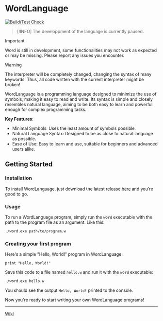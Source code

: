 # WordLanguage

[![Build/Test Check](https://github.com/OJddJO/WordLanguage/actions/workflows/build_test_check.yml/badge.svg?branch=main)](https://github.com/OJddJO/WordLanguage/actions/workflows/build_test_check.yml?branch=main)

> [!INFO]
> The developpment of the language is currently paused. 

> [!IMPORTANT]
> Word is still in development, some functionalities may not work as expected or may be missing. Please report any issues you encounter.

> [!WARNING]
> The interpreter will be completely changed, changing the syntax of many keywords. Thus, all code written with the current interpreter might be broken!

WordLanguage is a programming language designed to minimize the use of symbols, making it easy to read and write. Its syntax is simple and closely resembles natural language, aiming to be both easy to learn and powerful enough for complex programming tasks.

**Key Features**:
- Minimal Symbols: Uses the least amount of symbols possible.
- Natural Language Syntax: Designed to be as close to natural language as possible.
- Ease of Use: Easy to learn and use, suitable for beginners and advanced users alike.

## Getting Started

### Installation

To install WordLanguage, just download the latest release [here](https://github.com/OJddJO/WordLanguage/releases/latest) and you're good to go.

### Usage

To run a WordLanguage program, simply run the `word` executable with the path to the program file as an argument. Like this: 

```bash
./word.exe path/to/program.w
```

### Creating your first program

Here's a simple "Hello, World!" program in WordLanguage:

```
print "Hello, World!"
```

Save this code to a file named `hello.w` and run it with the `word` executable:

```bash
./word.exe hello.w
```

You should see the output `Hello, World!` printed to the console.

Now you're ready to start writing your own WordLanguage programs!

---

[Wiki](https://github.com/OJddJO/WordLanguage/wiki)
